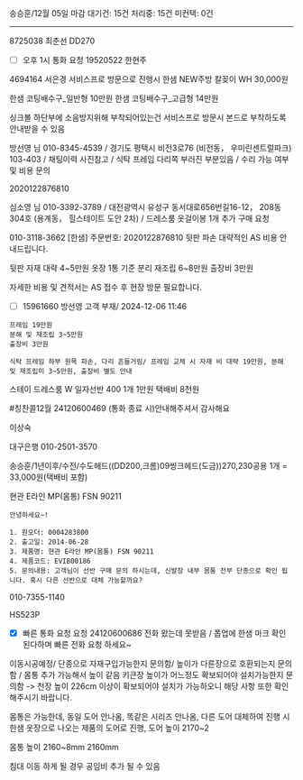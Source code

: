 송승훈/12월 05일 마감
대기건: 15건
처리중: 15건
미컨택: 0건

---

8725038 최춘선 DD270

- [ ] 오후 1시 통화 요청 19520522 한현주

4694164 서은경
서비스프로 방문으로 진행시 
한샘 NEW주방 칼꽂이 WH 30,000원

한샘 코팅배수구_일반형 10만원
한샘 코팅배수구_고급형 14만원

싱크볼 하단부에 소음방지위해 부착되어있는건
서비스프로 방문시 본드로 부착하도록 안내받을 수 있음


방선영 님  010-8345-4539  / 경기도 평택시 비전3로76 (비전동， 우미린센트럴파크) 103-403 / 채팅이력 사진참고 / 식탁 프레임 다리쪽 부러진 부분있음 / 수리 가능 여부 및 비용 문의

2020122876810 

심소영 님 010-3392-3789 / 대전광역시 유성구 동서대로656번길16-12， 208동 304호 (용계동， 힐스테이트 도안 2차) /  드레스룸 옷걸이봉 1개 추가 구매 요청

010-3118-3662
[한샘] 주문번호: 2020122876810 
뒷판 파손 대략적인 AS 비용 안내드립니다.

뒷판 자재 대략 4~5만원
옷장 1통 기준 분리 재조립 6~8만원
출장비 3만원

자세한 비용 및 견적서는 AS 접수 후 현장 방문 필요합니다.

- [ ] 15961660 방선영 고객 부재/ 2024-12-06 11:46
```
프레임 19만원
분해 및 재조립 3~5만원
출장비 3만원

식탁 프레임 하부 원목 파손, 다리 흔들거림/ 프레임 교체 시 자재 비 대략 19만원, 분해 및 재조립미 3~5만원, 출장비 별도 안내
```

스테이 드레스룸 W 일자선반 400 1개 1만원  택배비 8천원


#칭찬콜12월
24120600469 
(통화 종료 시)안내해주셔서 감사해요


이상숙

대구은행
010-2501-3570


송승훈/1년이후/수전/수도헤드((DD200,크롬)09씽크헤드(도금))270,230공용 1개 = 33,000원(택배비 포함)



현관 E라인 MP(몸통) FSN 90211
```
안녕하세요~!

1. 원오더: 0004283800
2. 출고일: 2014-06-28
3. 제품명: 현관 E라인 MP(몸통) FSN 90211
4. 제품코드: EVIB00186
5. 문의내용: 고객님이 선반 구매 문의 하시는데, 신발장 내부 몸통 전부 단종으로 확인 됩니다. 혹시 다른 선반으로 대체 가능할까요?
```


010-7355-1140


HS523P

- [x] 빠른 통화 요청
요청 24120600686 
전화 왔는데 못받음 / 폽업에 한샘 마크 확인 된다하며 빠른 전화 요청 하세요~


이동시공예정/ 
단종으로 자재구입가능한지 문의함/ 
높이가 다른장으로 호환되는지 문의함 / 몸통 추가 가능해서 높이 같음
키큰장 높이가 어느정도 확보되어야 설치가능한지 문의함
-> 천장 높이 226cm 이상이 확보되어야 설치가 가능하오니 해당 사항 또한 확인해주시기 바랍니다.

몸통은 가능한데, 동일 도어 안나옴, 똑같은 시리즈 안나옴, 다른 도어 대체하여 진행 시 한샘 옷장으로 나오는 제품의 도어로 진행, 
도어 높이 2170~2

몸통 높이 2160~8mm
2160mm



침대 이동 하게 될 경우 공임비 추가 될 수 있음